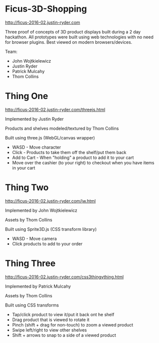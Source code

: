 # Ficus-3D-Shopping

http://ficus-2016-02.justin-ryder.com

Three proof of concepts of 3D product displays built during a 2 day hackathon.
All prototypes were built using web technologies with no need for browser plugins.
Best viewed on modern browsers/devices.

Team:
- John Wojtkielewicz
- Justin Ryder
- Patrick Mulcahy
- Thom Collins

# Thing One
http://ficus-2016-02.justin-ryder.com/threejs.html

Implemented by Justin Ryder

Products and shelves modeled/textured by Thom Collins

Built using three.js (WebGL/canvas wrapper)

- WASD - Move character
- Click - Products to take them off the shelf/put them back
- Add to Cart - When "holding" a product to add it to your cart
- Move over the cashier (to your right) to checkout when you have items in your cart

# Thing Two
http://ficus-2016-02.justin-ryder.com/jw.html

Implemented by John Wojtkielewicz

Assets by Thom Collins

Built using Sprite3D.js (CSS transform library)

- WASD - Move camera
- Click products to add to your order

# Thing Three
http://ficus-2016-02.justin-ryder.com/css3thingything.html

Implemented by Patrick Mulcahy

Assets by Thom Collins

Built using CSS transforms

- Tap/click product to view it/put it back ont he shelf
- Drag product that is viewed to rotate it
- Pinch (shift + drag for non-touch) to zoom a viewed product
- Swipe left/right to view other shelves
- Shift + arrows to snap to a side of a viewed product
